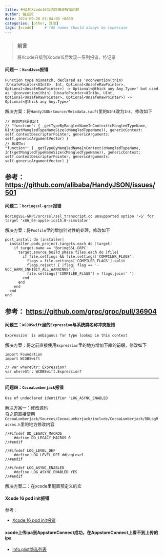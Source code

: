 ```yaml
---
title: 升级到Xcode16后项目编译报错问题
author: 独孤流
date: 2024-09-26 01:04:00 +0800
categories: [other, 其他]
tags: [xcode]     # TAG names should always be lowercase
---
```


> ### 前言
> 将Xcode升级到Xcode16后发现一系列报错，特记录

#### 问题一：`HandJson`报错
`Function type mismatch, declared as '@convention(thin) (UnsafePointer<UInt8>, Int, Optional<UnsafeRawPointer>, Optional<UnsafeRawPointer>) -> Optional<@thick any Any.Type>' but used as '@convention(thin) (UnsafePointer<UInt8>, UInt, Optional<UnsafeRawPointer>, Optional<UnsafeRawPointer>) -> Optional<@thick any Any.Type>' `

解决方案：将`HandyJSON/Source/Metadata.swift`里的`UInt`改为`Int`，修改如下

```
// 原始内容是UInt
// "function": { _getTypeByMangledNameInContext(cMangledTypeName, UInt(getMangledTypeNameSize(cMangledTypeName)), genericContext: self.contextDescriptorPointer, genericArguments: self.genericArgumentVector) }
// 改成Int
"function": { _getTypeByMangledNameInContext(cMangledTypeName, Int(getMangledTypeNameSize(cMangledTypeName)), genericContext: self.contextDescriptorPointer, genericArguments: self.genericArgumentVector) }

```
参考： https://github.com/alibaba/HandyJSON/issues/501
----

#### 问题二：`boringssl-grpc`报错
`BoringSSL-GRPC/src/ssl/ssl_transcript.cc unsupported option '-G' for target 'x86_64-apple-ios15.0-simulator' `

解决方案：将`Podfile`里的增加针对性的处理，修改如下

```
post_install do |installer|
  installer.pods_project.targets.each do |target|
    if target.name == 'BoringSSL-GRPC'
      target.source_build_phase.files.each do |file|
        if file.settings && file.settings['COMPILER_FLAGS']
          flags = file.settings['COMPILER_FLAGS'].split
          flags.reject! { |flag| flag == '-GCC_WARN_INHIBIT_ALL_WARNINGS' }
          file.settings['COMPILER_FLAGS'] = flags.join(' ')
        end
      end
    end
  end
end

```
参考： https://github.com/grpc/grpc/pull/36904
----

#### 问题三：`WCDBSwift`里的`Expression`与系统类名称冲突报错
`Expression' is ambiguous for type lookup in this context`

解决方案：将之前直接使用`Expression`里的地方增加下库的前缀，修改如下

```
import Foundation
import WCDBSwift

// var whereStr: Expression?
var whereStr: WCDBSwift.Expression?

```
----

#### 问题四：`CocoaLumberjack`报错
`Use of undeclared identifier 'LOG_ASYNC_ENABLED`

解决方案一：修改源码\
将之前直接使用`CocoaLumberjack/Sources/CocoaLumberjack/include/CocoaLumberjack/DDLogMacros.h`里的地方修改内容
```
//#ifndef DD_LEGACY_MACROS
    #define DD_LEGACY_MACROS 0
//#endif

//#ifndef LOG_LEVEL_DEF
    #define LOG_LEVEL_DEF ddLogLevel
//#endif

//#ifndef LOG_ASYNC_ENABLED
    #define LOG_ASYNC_ENABLED YES
//#endif
```
解决方案二：在xcode里配置预定义的宏


#### Xcode 16 pod init报错
参考：
- [Xcode 16 pod init报错](https://juejin.cn/post/7416270933789900815)


#### xcode上传ipa到AppstoreConnect成功，在AppstoreConnect上看不到上传的ipa
- [Info.plist隐私列表](https://medium.com/@paghadalsneh/itms-90683-missing-purpose-string-in-info-plist-or-nsphotolibraryusagedescription-53b8ed311579)